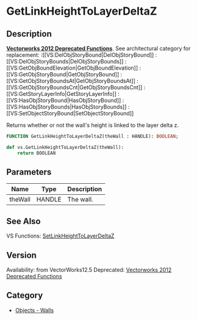 # GetLinkHeightToLayerDeltaZ

## Description
<b>[Vectorworks 2012 Deprecated Functions](../../Common/Versions/Vectorworks%202012.md)</b>. See architectural category for replacement:
:[[VS:DelObjStoryBound|DelObjStoryBound]]
:[[VS:DelObjStoryBounds|DelObjStoryBounds]]
:[[VS:GetObjBoundElevation|GetObjBoundElevation]]
:[[VS:GetObjStoryBound|GetObjStoryBound]]
:[[VS:GetObjStoryBoundsAt|GetObjStoryBoundsAt]]
:[[VS:GetObjStoryBoundsCnt|GetObjStoryBoundsCnt]]
:[[VS:GetStoryLayerInfo|GetStoryLayerInfo]]
:[[VS:HasObjStoryBound|HasObjStoryBound]]
:[[VS:HasObjStoryBounds|HasObjStoryBounds]]
:[[VS:SetObjectStoryBound|SetObjectStoryBound]]

Returns whether or not the wall's height is linked to the layer delta z.

```pascal
FUNCTION GetLinkHeightToLayerDeltaZ(theWall : HANDLE): BOOLEAN;
```

```python
def vs.GetLinkHeightToLayerDeltaZ(theWall):
    return BOOLEAN
```

## Parameters
|Name|Type|Description|
|---|---|---|
|theWall|HANDLE|The wall.|

## See Also
VS Functions:
[SetLinkHeightToLayerDeltaZ](SetLinkHeightToLayerDeltaZ.md)

## Version
Availability: from VectorWorks12.5
Deprecated: [Vectorworks 2012 Deprecated Functions](../../Common/Versions/Vectorworks%202012.md)

## Category
* [Objects - Walls](../Categories/Objects%20-%20Walls.md)
